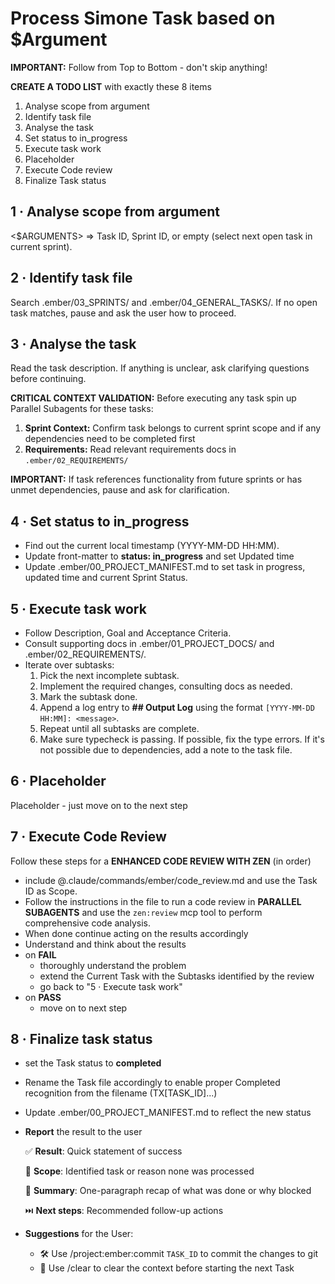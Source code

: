 # Process Simone Task based on $Argument

**IMPORTANT:** Follow from Top to Bottom - don't skip anything!

**CREATE A TODO LIST** with exactly these 8 items

1. Analyse scope from argument
2. Identify task file
3. Analyse the task
4. Set status to in_progress
5. Execute task work
6. Placeholder
7. Execute Code review
8. Finalize Task status

## 1 · Analyse scope from argument

<$ARGUMENTS> ⇒ Task ID, Sprint ID, or empty (select next open task in current sprint).

## 2 · Identify task file

Search .ember/03_SPRINTS/ and .ember/04_GENERAL_TASKS/.
If no open task matches, pause and ask the user how to proceed.

## 3 · Analyse the task

Read the task description. If anything is unclear, ask clarifying questions before continuing.

**CRITICAL CONTEXT VALIDATION:** Before executing any task spin up Parallel Subagents for these tasks:

1. **Sprint Context:** Confirm task belongs to current sprint scope and if any dependencies need to be completed first
2. **Requirements:** Read relevant requirements docs in `.ember/02_REQUIREMENTS/`

**IMPORTANT:** If task references functionality from future sprints or has unmet dependencies, pause and ask for clarification.

## 4 · Set status to in_progress

- Find out the current local timestamp (YYYY-MM-DD HH:MM).
- Update front-matter to **status: in_progress** and set Updated time
- Update .ember/00_PROJECT_MANIFEST.md to set task in progress, updated time and current Sprint Status.

## 5 · Execute task work

- Follow Description, Goal and Acceptance Criteria.
- Consult supporting docs in .ember/01_PROJECT_DOCS/ and .ember/02_REQUIREMENTS/.
- Iterate over subtasks:
  1. Pick the next incomplete subtask.
  2. Implement the required changes, consulting docs as needed.
  3. Mark the subtask done.
  4. Append a log entry to **## Output Log** using the format `[YYYY-MM-DD HH:MM]: <message>`.
  5. Repeat until all subtasks are complete.
  6. Make sure typecheck is passing. If possible, fix the type errors. If it's not possible due to dependencies, add a note to the task file.

## 6 · Placeholder

Placeholder - just move on to the next step

## 7 · Execute Code Review

Follow these steps for a **ENHANCED CODE REVIEW WITH ZEN** (in order)

- include @.claude/commands/ember/code_review.md and use the Task ID as Scope.
- Follow the instructions in the file to run a code review in **PARALLEL SUBAGENTS** and use the `zen:review` mcp tool to perform comprehensive code analysis.
- When done continue acting on the results accordingly
- Understand and think about the results
- on **FAIL**
  - thoroughly understand the problem
  - extend the Current Task with the Subtasks identified by the review
  - go back to "5 · Execute task work"
- on **PASS**
  - move on to next step

## 8 · Finalize task status

- set the Task status to **completed**
- Rename the Task file accordingly to enable proper Completed recognition from the filename (TX[TASK_ID]...)
- Update .ember/00_PROJECT_MANIFEST.md to reflect the new status
- **Report** the result to the user

  ✅ **Result**: Quick statement of success

  🔎 **Scope**: Identified task or reason none was processed

  💬 **Summary**: One-paragraph recap of what was done or why blocked

  ⏭️ **Next steps**: Recommended follow-up actions

- **Suggestions** for the User:
  - 🛠️ Use /project:ember:commit `TASK_ID` to commit the changes to git
  - 🧹 Use /clear to clear the context before starting the next Task
